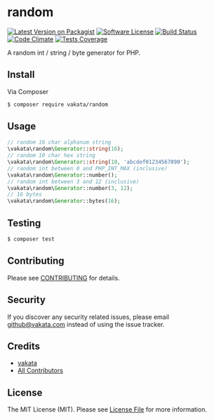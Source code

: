 # random

[![Latest Version on Packagist][ico-version]][link-packagist]
[![Software License][ico-license]](LICENSE.md)
[![Build Status][ico-travis]][link-travis]
[![Code Climate][ico-cc]][link-cc]
[![Tests Coverage][ico-cc-coverage]][link-cc]

A random int / string / byte generator for PHP.

## Install

Via Composer

``` bash
$ composer require vakata/random
```

## Usage

``` php
// random 16 char alphanum string
\vakata\random\Generator::string(16);
// random 10 char hex string
\vakata\random\Generator::string(10, 'abcdef01234567890');
// random int between 0 and PHP_INT_MAX (inclusive)
\vakata\random\Generator::number();
// random int between 3 and 12 (inclusive)
\vakata\random\Generator::number(3, 12);
// 16 bytes
\vakata\random\Generator::bytes(16);
```

## Testing

``` bash
$ composer test
```


## Contributing

Please see [CONTRIBUTING](CONTRIBUTING.md) for details.

## Security

If you discover any security related issues, please email github@vakata.com instead of using the issue tracker.

## Credits

- [vakata][link-author]
- [All Contributors][link-contributors]

## License

The MIT License (MIT). Please see [License File](LICENSE.md) for more information. 

[ico-version]: https://img.shields.io/packagist/v/vakata/random.svg?style=flat-square
[ico-license]: https://img.shields.io/badge/license-MIT-brightgreen.svg?style=flat-square
[ico-travis]: https://img.shields.io/travis/vakata/random/master.svg?style=flat-square
[ico-scrutinizer]: https://img.shields.io/scrutinizer/coverage/g/vakata/random.svg?style=flat-square
[ico-code-quality]: https://img.shields.io/scrutinizer/g/vakata/random.svg?style=flat-square
[ico-downloads]: https://img.shields.io/packagist/dt/vakata/random.svg?style=flat-square
[ico-cc]: https://img.shields.io/codeclimate/github/vakata/random.svg?style=flat-square
[ico-cc-coverage]: https://img.shields.io/codeclimate/coverage/github/vakata/random.svg?style=flat-square

[link-packagist]: https://packagist.org/packages/vakata/random
[link-travis]: https://travis-ci.org/vakata/random
[link-scrutinizer]: https://scrutinizer-ci.com/g/vakata/random/code-structure
[link-code-quality]: https://scrutinizer-ci.com/g/vakata/random
[link-downloads]: https://packagist.org/packages/vakata/random
[link-author]: https://github.com/vakata
[link-contributors]: ../../contributors
[link-cc]: https://codeclimate.com/github/vakata/random

